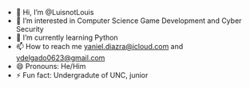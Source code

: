- 👋 Hi, I’m @LuisnotLouis
- 👀 I’m interested in Computer Science Game Development and Cyber Security
- 🌱 I’m currently learning Python
- 📫 How to reach me yaniel.diazra@icloud.com and ydelgado0623@gmail.com
- 😄 Pronouns: He/Him
- ⚡ Fun fact: Undergradute of UNC, junior

<!---
LuisnotLouis/LuisnotLouis is a ✨ special ✨ repository because its `README.md` (this file) appears on your GitHub profile.
You can click the Preview link to take a look at your changes.
--->
